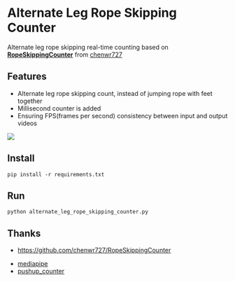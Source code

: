 # Alternate Leg Rope Skipping Counter

Alternate leg rope skipping real-time counting based on **[RopeSkippingCounter](https://github.com/chenwr727/RopeSkippingCounter)** from [chenwr727](https://github.com/chenwr727)

## Features 

+ Alternate leg rope skipping count, instead of jumping rope with feet together
+ Millisecond counter is added
+ Ensuring FPS(frames per second) consistency between input and output videos

![](demo.gif)



## Install
```
pip install -r requirements.txt
```

## Run
```
python alternate_leg_rope_skipping_counter.py
```

## Thanks

+ https://github.com/chenwr727/RopeSkippingCounter

* [mediapipe](https://github.com/google/mediapipe)
* [pushup_counter](https://github.com/hacklavya/pushup_counter)